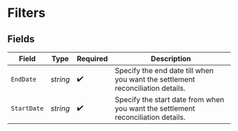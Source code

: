 # Filters


## Fields

| Field                                                                            | Type                                                                             | Required                                                                         | Description                                                                      |
| -------------------------------------------------------------------------------- | -------------------------------------------------------------------------------- | -------------------------------------------------------------------------------- | -------------------------------------------------------------------------------- |
| `EndDate`                                                                        | *string*                                                                         | :heavy_check_mark:                                                               | Specify the end date till when you want the settlement reconciliation details.   |
| `StartDate`                                                                      | *string*                                                                         | :heavy_check_mark:                                                               | Specify the start date from when you want the settlement reconciliation details. |